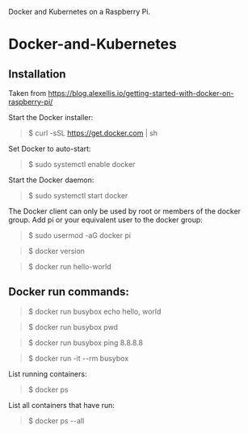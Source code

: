 Docker and Kubernetes on a Raspberry Pi.

# Docker-and-Kubernetes

## Installation
Taken from https://blog.alexellis.io/getting-started-with-docker-on-raspberry-pi/

Start the Docker installer: 

> $ curl -sSL https://get.docker.com | sh

Set Docker to auto-start:

> $ sudo systemctl enable docker

Start the Docker daemon:

> $ sudo systemctl start docker

The Docker client can only be used by root or members of the docker group. Add pi or your equivalent user to the docker group:

> $ sudo usermod -aG docker pi

> $ docker version

> $ docker run hello-world

## Docker run commands:
> $ docker run busybox echo hello, world

> $ docker run busybox pwd

> $ docker run busybox ping 8.8.8.8

> $ docker run -it --rm busybox

List running containers:
> $ docker ps

List all containers that have run:
> $ docker ps --all
